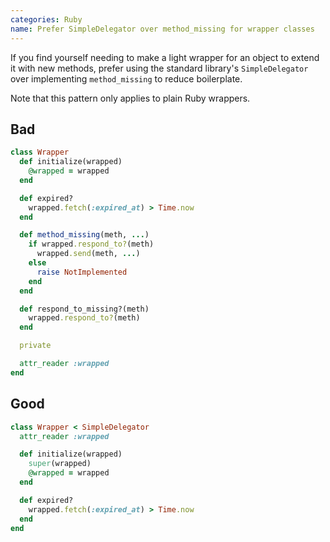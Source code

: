 ```yaml
---
categories: Ruby
name: Prefer SimpleDelegator over method_missing for wrapper classes
---
```


If you find yourself needing to make a light wrapper for an object to extend it with new methods, prefer using the standard
library's `SimpleDelegator` over implementing `method_missing` to reduce boilerplate.

Note that this pattern only applies to plain Ruby wrappers.

## Bad

```ruby
class Wrapper
  def initialize(wrapped)
    @wrapped = wrapped
  end

  def expired?
    wrapped.fetch(:expired_at) > Time.now
  end

  def method_missing(meth, ...)
    if wrapped.respond_to?(meth)
      wrapped.send(meth, ...)
    else
      raise NotImplemented
    end
  end

  def respond_to_missing?(meth)
    wrapped.respond_to?(meth)
  end

  private

  attr_reader :wrapped
end
```

## Good

```ruby
class Wrapper < SimpleDelegator
  attr_reader :wrapped

  def initialize(wrapped)
    super(wrapped)
    @wrapped = wrapped
  end

  def expired?
    wrapped.fetch(:expired_at) > Time.now
  end
end
```
